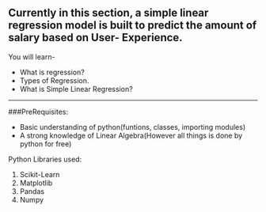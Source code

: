 ## Currently in this section, a simple linear regression model is built to predict the amount of salary based on User- Experience.

You will learn-
- What is regression?
- Types of Regression.
- What is Simple Linear Regression?<br>
***
###PreRequisites:<br>
- Basic understanding of python(funtions, classes, importing modules)
- A strong knowledge of Linear Algebra(However all things is done by python for free)

Python Libraries used:
1. Scikit-Learn
2. Matplotlib
3. Pandas
4. Numpy

